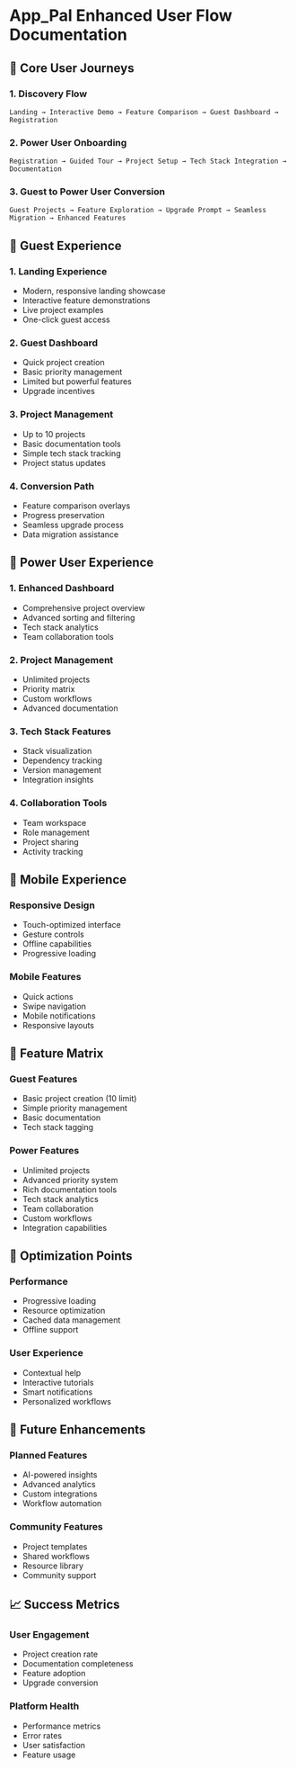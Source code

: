 
# App_Pal Enhanced User Flow Documentation

## 🎯 Core User Journeys

### 1. Discovery Flow
```
Landing → Interactive Demo → Feature Comparison → Guest Dashboard → Registration
```

### 2. Power User Onboarding
```
Registration → Guided Tour → Project Setup → Tech Stack Integration → Documentation
```

### 3. Guest to Power User Conversion
```
Guest Projects → Feature Exploration → Upgrade Prompt → Seamless Migration → Enhanced Features
```

## 👋 Guest Experience

### 1. Landing Experience
- Modern, responsive landing showcase
- Interactive feature demonstrations
- Live project examples
- One-click guest access

### 2. Guest Dashboard
- Quick project creation
- Basic priority management
- Limited but powerful features
- Upgrade incentives

### 3. Project Management
- Up to 10 projects
- Basic documentation tools
- Simple tech stack tracking
- Project status updates

### 4. Conversion Path
- Feature comparison overlays
- Progress preservation
- Seamless upgrade process
- Data migration assistance

## 🔐 Power User Experience

### 1. Enhanced Dashboard
- Comprehensive project overview
- Advanced sorting and filtering
- Tech stack analytics
- Team collaboration tools

### 2. Project Management
- Unlimited projects
- Priority matrix
- Custom workflows
- Advanced documentation

### 3. Tech Stack Features
- Stack visualization
- Dependency tracking
- Version management
- Integration insights

### 4. Collaboration Tools
- Team workspace
- Role management
- Project sharing
- Activity tracking

## 📱 Mobile Experience

### Responsive Design
- Touch-optimized interface
- Gesture controls
- Offline capabilities
- Progressive loading

### Mobile Features
- Quick actions
- Swipe navigation
- Mobile notifications
- Responsive layouts

## 🎨 Feature Matrix

### Guest Features
- Basic project creation (10 limit)
- Simple priority management
- Basic documentation
- Tech stack tagging

### Power Features
- Unlimited projects
- Advanced priority system
- Rich documentation tools
- Tech stack analytics
- Team collaboration
- Custom workflows
- Integration capabilities

## 🔄 Optimization Points

### Performance
- Progressive loading
- Resource optimization
- Cached data management
- Offline support

### User Experience
- Contextual help
- Interactive tutorials
- Smart notifications
- Personalized workflows

## 🚀 Future Enhancements

### Planned Features
- AI-powered insights
- Advanced analytics
- Custom integrations
- Workflow automation

### Community Features
- Project templates
- Shared workflows
- Resource library
- Community support

## 📈 Success Metrics

### User Engagement
- Project creation rate
- Documentation completeness
- Feature adoption
- Upgrade conversion

### Platform Health
- Performance metrics
- Error rates
- User satisfaction
- Feature usage
